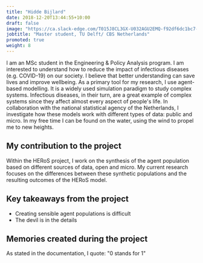 ```yaml
---
title: "Hidde Bijlard"
date: 2018-12-20T13:44:55+10:00
draft: false
image: "https://ca.slack-edge.com/T015J8CL3GX-U032AGU2EMQ-f92df6dc1bc7-72"
jobtitle: "Master student, TU Delft/ CBS Netherlands"
promoted: true
weight: 8
---
```


I am an MSc student in the Engineering & Policy Analysis program. I am interested to understand how to reduce the impact
of infectious diseases (e.g. COVID-19) on our society. I believe that better understanding can save lives and improve
wellbeing. As a primary tool for my research, I use agent-based modelling. It is a widely used simulation paradigm to
study complex systems. Infectious diseases, in their turn, are a great example of complex systems since they affect
almost every aspect of people's life. In collaboration with the national statistical agency of the Netherlands, I
investigate how these models work with different types of data: public and micro. In my free time I can be found on the
water, using the wind to propel me to new heights.

## My contribution to the project

Within the HERoS project, I work on the synthesis of the agent population based on different sources of data, open and
micro. My current research focuses on the differences between these synthetic populations and the resulting outcomes of
the HERoS model.

## Key takeaways from the project

- Creating sensible agent populations is difficult
- The devil is in the details

## Memories created during the project

As stated in the documentation, I quote: "0 stands for 1"